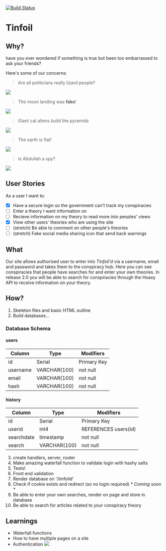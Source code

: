 
[![Build Status](https://travis-ci.org/FAC-11/thehoax.svg?branch=master)](https://travis-ci.org/FAC-11/thehoax)

# Tinfoil

## Why?
have you ever wondered if something is true but been too embarrassed to ask your friends?

Here's some of our concerns:
> Are all politicians really lizard people?

![](https://media.giphy.com/media/13VfwuMNgBcN8s/giphy.gif)

>
> The moon landing was __fake__!

![](https://media.giphy.com/media/AlabRxVQ6YBfa/giphy.gif)
>
> Giant cat aliens build the pyramids

![](https://media.giphy.com/media/QBtzAnMFO5i9O/giphy.gif)
>
> The earth is flat!

![](https://media.giphy.com/media/qGS2Wbjr0SJWg/giphy.gif)
>

> Is Abdullah a spy?

![](https://media.giphy.com/media/6SQMmvQWoh2Eg/giphy.gif)


## User Stories
As a user I want to:
- [x] Have a secure login so the government can't track my conspiracies
- [ ] Enter a theory I want information on
- [ ] Recieve information on my theory to read more into peoples' views  
- [x] View other users' theories who are using the site
- [ ] (stretch) Be able to comment on other people's theories
- [ ] (stretch) Fake social media sharing icon that send back warnings

## What

Our site allows authorised user to enter into _*Tinfoil'd*_ via a username, email and password and takes them to the conspiracy hub.
Here you can see conspiracies that people have searches for and enter your own theories.
In release 2.0 you will be able to search for conspiracies through the Hoaxy API to receive information on your theory.

## How?
1. Skeleton files and basic HTML outline
2. Build databases...

### Database Schema
#### users

| Column | Type | Modifiers |
| -------- | -------- | -------- |
| id    | Serial     | Primary Key    |
| username     | VARCHAR(100) | not null    |
| email     | VARCHAR(100)     | not null   |
| hash     | VARCHAR(100)     | not null    |

#### history

| Column | Type | Modifiers |
| -------- | -------- |-------- |
| id    | Serial     | Primary Key     |
| userid     | int4    | REFERENCES users(id)    |
| searchdate    | timestamp     | not null    |
| search    | VARCHAR(100)    | not null   |

3. create handlers, server, router
4. Make amazing waterfall function to validate login with hashy salts
5. Tests!
6. Front end validation
7. Render database on '/tinfoild'
8. Check if cookie exists and redirect (so no login required)
_* Coming soon *_
9. Be able to enter your own searches, render on page and store in database
10. Be able to search for articles related to your conspiracy theory

## Learnings
* Waterfall functions
* How to have multiple pages on a site
* Authentication
![](https://media.giphy.com/media/zLydqDQu8fDLW/giphy.gif)
